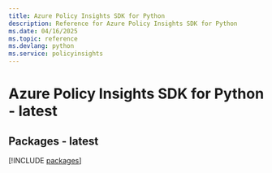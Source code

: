 ```yaml
---
title: Azure Policy Insights SDK for Python
description: Reference for Azure Policy Insights SDK for Python
ms.date: 04/16/2025
ms.topic: reference
ms.devlang: python
ms.service: policyinsights
---
```

# Azure Policy Insights SDK for Python - latest
## Packages - latest
[!INCLUDE [packages](policy-insights-index.md)]